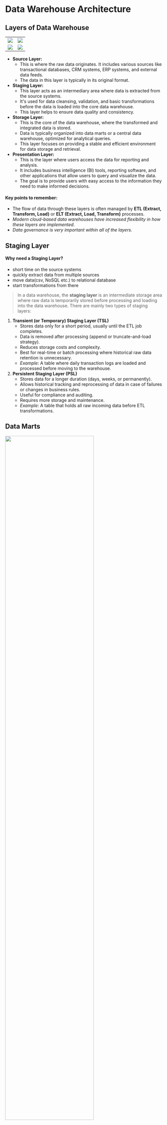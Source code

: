 # Data Warehouse Architecture

## Layers of Data Warehouse

<table>
    <tr>
        <td>
            <img src="https://github.com/user-attachments/assets/f1c96757-f938-4a96-8e62-132146527ab0">
        </td>
        <td>
            <img src="https://github.com/user-attachments/assets/10fb54fb-637b-4cb6-b8ae-729fae98a435">
        </td>
    </tr>
    <tr>
        <td>
            <img src="https://github.com/user-attachments/assets/469d3734-2012-423a-ade5-52ab5670c3d3">
        </td>
        <td>
            <img src="https://github.com/user-attachments/assets/16784b9c-fa2c-4cc1-944c-e654138393d4">
        </td>
    </tr>
</table>

- **Source Layer:**
  - This is where the raw data originates. It includes various sources like transactional databases, CRM systems, ERP systems, and external data feeds.
  - The data in this layer is typically in its original format.
- **Staging Layer:**
  - This layer acts as an intermediary area where data is extracted from the source systems.
  - It's used for data cleansing, validation, and basic transformations before the data is loaded into the core data warehouse.
  - This layer helps to ensure data quality and consistency.
- **Storage Layer:**
  - This is the core of the data warehouse, where the transformed and integrated data is stored.
  - Data is typically organized into data marts or a central data warehouse, optimized for analytical queries.
  - This layer focuses on providing a stable and efficient environment for data storage and retrieval.
- **Presentation Layer:**
  - This is the layer where users access the data for reporting and analysis.
  - It includes business intelligence (BI) tools, reporting software, and other applications that allow users to query and visualize the data.
  - The goal is to provide users with easy access to the information they need to make informed decisions.

#### Key points to remember:

- The flow of data through these layers is often managed by **ETL (Extract, Transform, Load)** or **ELT (Extract, Load, Transform)** processes.
- _Modern cloud-based data warehouses have increased flexibility in how these layers are implemented._
- _Data governance is very important within all of the layers._

## Staging Layer

#### Why need a Staging Layer?

- short time on the source systems
- quickly extract data from multiple sources
- move data(csv, NoSQL etc.) to relational database
- start transformations from there

> In a data warehouse, the **staging layer** is an intermediate storage area where raw data is temporarily stored before processing and loading into the data warehouse. There are mainly two types of staging layers:

1. **Transient (or Temporary) Staging Layer (TSL)**
   - Stores data only for a short period, usually until the ETL job completes.
   - Data is removed after processing (append or truncate-and-load strategy).
   - Reduces storage costs and complexity.
   - Best for real-time or batch processing where historical raw data retention is unnecessary.
   - _Example_: A table where daily transaction logs are loaded and processed before moving to the warehouse.
2. **Persistent Staging Layer (PSL)**
   - Stores data for a longer duration (days, weeks, or permanently).
   - Allows historical tracking and reprocessing of data in case of failures or changes in business rules.
   - Useful for compliance and auditing.
   - Requires more storage and maintenance.
   - _Example_: A table that holds all raw incoming data before ETL transformations.

## Data Marts

<p>
    <img src="https://github.com/user-attachments/assets/0fca9965-2d05-4bf8-a14d-b05c52fb9ac4" width="75%">
</p>

> A **Data Mart** is a **subset** of a data warehouse that is focused on a specific business function, department, or subject area. It provides **filtered and structured** data tailored for a particular group of users, improving query performance and ease of access.

- subset of data warhouse
- dimensional model (fact table in the center, surrounded by dimension tables)
- can be further aggregated
- increases usability and acceptance
- can increase performance (_in-memory database like Power BI, in some cases dimensional cubes_)
- _use cases_:
  - tools, departments, regions, products, customers, etc.

## Relational Database vs. In-Memory Database

### 1. Relational Database (RDBMS)

> A **Relational Database Management System (RDBMS)** stores data in tables with predefined schemas, enforcing relationships using primary and foreign keys. Data is typically stored **on disk** and retrieved using SQL queries.

#### Characteristics:

- Data is stored **persistently** on disk.
- Uses **indexes and caching** to optimize query performance.
- ACID (**Atomicity, Consistency, Isolation, Durability**) compliant.
- Supports **large-scale transactional processing**.
- Can handle **OLTP (Online Transaction Processing) and OLAP (Online Analytical Processing)** workloads.
- _examples_:
  - PostgreSQL, MySQL, SQL Server, Oracle Database etc

#### Use Cases:

- Banking and finance (transactional consistency).
- E-commerce applications.
- Enterprise resource planning (ERP) systems.

### 2. In-Memory Database (IMDB)

> An **In-Memory Database (IMDB)** stores **all** data in **RAM (memory)** instead of disk, leading to significantly faster read/write speeds. Some IMDBs persist data to disk asynchronously to ensure durability.

#### Characteristics:

- Data is stored **entirely in RAM**, making it much **faster** than traditional RDBMS.
- Can still be **ACID-compliant**, but with trade-offs for performance.
- Some IMDBs offer **hybrid storage** (memory + disk persistence).
- Best for **high-speed transactions** and **real-time analytics**.
- _examples_:
  - Redis, Memcached, SAP HANA, Apache Ignite, Oracle in-memory, Amazon MemoryDB

#### Use Cases:

- Real-time analytics & big data processing.
- Low-latency applications (e.g., gaming, ad tech, financial trading).
- Session management & caching for web applications.

## OLAP Cubes

- another way to improve performance of data marts
- traditional DWH based on relational DBMS (ROLAP)
- Data is organized non-relational in Cube (MOLAP)
  - Cube: Multidimensional dataset
- Arrays of data (measures) are stored in cells instead of tables
- Main reason to use: Fast query performance
- works well with many BI solutions

<p>
    <img src="https://github.com/user-attachments/assets/7b8104d8-3667-450c-98de-1d8ee063820f" width="75%">
</p>

<table>
    <tr>
        <td>
            <img src="https://github.com/user-attachments/assets/58f089fc-d0fb-408a-aec3-25055183e8d3">
        </td>
        <td>
            <img src="https://github.com/user-attachments/assets/dac00e69-0e4f-4066-86db-c725480bf043">
        </td>
    </tr>
</table>

## ODS (Operational Data Storage)

- similar to data warehouse
- **not used for analytical or strategical purposes but instead for operational decision making**
- no need for long history
- needs to be very current or real-time

#### Can we use ODS and DW together?

**Yes**, in parallel or sequential

> _sequential integration is more common_

<table>
    <tr>
        <td>
            <img src="https://github.com/user-attachments/assets/a151f1af-08df-4f36-9926-e198210a5a3d">
        </td>
        <td>
            <img src="https://github.com/user-attachments/assets/72a1b678-b747-4ba7-80af-fead7d49d10b">
        </td>
    </tr>
</table>

> _ODS is getting less relevant with better performance of DBs and faster ETL, big data technologies (very fast, real-time)_
